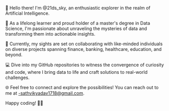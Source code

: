 👋 Hello there! I'm @21ds_sky, an enthusiastic explorer in the realm of Artificial Intelligence.

🧠 As a lifelong learner and proud holder of a master's degree in Data Science, I'm passionate about unraveling the mysteries of data and transforming them into actionable insights.

🚀 Currently, my sights are set on collaborating with like-minded individuals on diverse projects spanning finance, banking, healthcare, education, and beyond.

💻 Dive into my GitHub repositories to witness the convergence of curiosity and code, where I bring data to life and craft solutions to real-world challenges.

🌐 Feel free to connect and explore the possibilities! You can reach out to me at -sathvikyadav1718@gmail.com.

Happy coding! 🎨✨

<!---
Ds-Sky21/Ds-Sky21 is a ✨ special ✨ repository because its `README.md` (this file) appears on your GitHub profile.
You can click the Preview link to take a look at your changes.
--->

